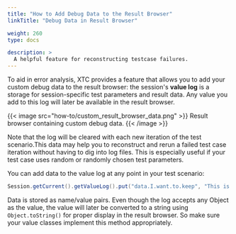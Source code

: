 ```yaml
---
title: "How to Add Debug Data to the Result Browser"
linkTitle: "Debug Data in Result Browser"

weight: 260
type: docs

description: >
  A helpful feature for reconstructing testcase failures.
---
```


To aid in error analysis, XTC provides a feature that allows you to add your custom debug data to the result browser: the session's **value log** is a storage for session-specific test parameters and result data. Any value you add to this log will later be available in the result browser. 

{{< image src="how-to/custom_result_browser_data.png" >}}
Result browser containing custom debug data.
{{< /image >}}

Note that the log will be cleared with each new iteration of the test scenario.This data may help you to reconstruct and rerun a failed test case iteration without having to dig into log files. This is especially useful if your test case uses random or randomly chosen test parameters.

You can add data to the value log at any point in your test scenario:

```java
Session.getCurrent().getValueLog().put("data.I.want.to.keep", "This is essential data for reconstructing the test case I just ran."); 
```

Data is stored as name/value pairs. Even though the log accepts any Object as the value, the value will later be converted to a string using `Object.toString()` for proper display in the result browser. So make sure your value classes implement this method appropriately.